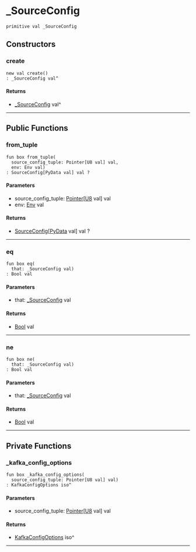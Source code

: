 # _SourceConfig

```pony
primitive val _SourceConfig
```

## Constructors

### create

```pony
new val create()
: _SourceConfig val^
```

#### Returns

* [_SourceConfig](.-_SourceConfig) val^

---

## Public Functions

### from_tuple

```pony
fun box from_tuple(
  source_config_tuple: Pointer[U8 val] val,
  env: Env val)
: SourceConfig[PyData val] val ?
```
#### Parameters

*   source_config_tuple: [Pointer](builtin-Pointer)\[[U8](builtin-U8) val\] val
*   env: [Env](builtin-Env) val

#### Returns

* [SourceConfig](wallaroo-core-source-SourceConfig)\[[PyData](.-PyData) val\] val ?

---

### eq

```pony
fun box eq(
  that: _SourceConfig val)
: Bool val
```
#### Parameters

*   that: [_SourceConfig](.-_SourceConfig) val

#### Returns

* [Bool](builtin-Bool) val

---

### ne

```pony
fun box ne(
  that: _SourceConfig val)
: Bool val
```
#### Parameters

*   that: [_SourceConfig](.-_SourceConfig) val

#### Returns

* [Bool](builtin-Bool) val

---

## Private Functions

### _kafka_config_options

```pony
fun box _kafka_config_options(
  source_config_tuple: Pointer[U8 val] val)
: KafkaConfigOptions iso^
```
#### Parameters

*   source_config_tuple: [Pointer](builtin-Pointer)\[[U8](builtin-U8) val\] val

#### Returns

* [KafkaConfigOptions](pony-kafka-KafkaConfigOptions) iso^

---

